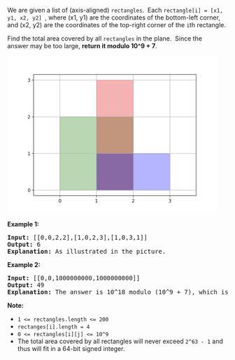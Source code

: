 <p>We are given a list of (axis-aligned)&nbsp;<code>rectangles</code>.&nbsp; Each&nbsp;<code>rectangle[i] = [x1, y1, x2, y2]&nbsp;</code>, where (x1, y1) are the coordinates of the bottom-left corner, and (x2, y2) are the coordinates of the top-right corner of the <code>i</code>th rectangle.</p>

<p>Find the total area covered by all <code>rectangles</code> in the plane.&nbsp; Since the answer&nbsp;may be too large, <strong>return it modulo 10^9 + 7</strong>.</p>

<p><img alt="" src="../img/rectangle-area-ii_1.png" style="width: 480px; height: 360px;" /></p>

<p><strong>Example 1:</strong></p>

<pre>
<strong>Input: </strong>[[0,0,2,2],[1,0,2,3],[1,0,3,1]]
<strong>Output: </strong>6
<strong>Explanation: </strong>As illustrated in the picture.
</pre>

<p><strong>Example 2:</strong></p>

<pre>
<strong>Input: </strong>[[0,0,1000000000,1000000000]]
<strong>Output: </strong>49
<strong>Explanation: </strong>The answer is 10^18 modulo (10^9 + 7), which is (10^9)^2 = (-7)^2 = 49.
</pre>

<p><strong>Note:</strong></p>

<ul>
	<li><code>1 &lt;= rectangles.length &lt;= 200</code></li>
	<li><code><font face="monospace">rectanges[i].length = 4</font></code></li>
	<li><code>0 &lt;= rectangles[i][j] &lt;= 10^9</code></li>
	<li>The total area covered by all rectangles will never exceed&nbsp;<code>2^63 - 1</code>&nbsp;and thus will fit in a 64-bit signed integer.</li>
</ul>